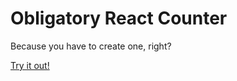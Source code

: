# Obligatory React Counter

Because you have to create one, right?

[Try it out!](https://jasonjohnson47.github.io/react-counter/)